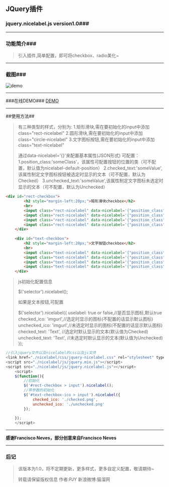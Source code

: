 ﻿## JQuery插件 ##
### jquery.nicelabel.js version1.0###


----------

### 功能简介###

> 引入插件,简单配置，即可将checkbox、radio美化~


----------
### 截图###
![demo][1]


----------
###在线DEMO###
[DEMO][2]


  [1]: http://www.cat666.com/mydemo/nicelabel/demo.jpg
  [2]: http://www.cat666.com/mydemo/nicelabel/nicelabel.html


----------

##使用方法##

> 有三种类型的样式，分别为:
    1.矩形滑块,需在要初始化的input中添加class="rect-nicelabel"
    2.圆形滑块,需在要初始化的input中添加class="circle-nicelabel"
    3.文字图标按钮,需在要初始化的input中添加class="text-nicelabel"
> 
> 通过data-nicelabel='{}'来配置基本属性(JSON形式)
可配置：
        1.position_class:'someClass'，该属性可配置按钮的位置的类（可不配置，默认值为nicelabel-default-position）
        2.checked_text:'someValue',该属性制定文字图标按钮被选定时显示的文本（可不配置，默认为Checked）
        3.unchecked_text:'someValue',该属性制定文字图标未选定时显示的文本（可不配置，默认为Unchecked）

```html
<div id="rect-checkbox">
		<h2 style="margin-left:20px;">矩形滑块checkbox</h2>
		<br>
		<input class="rect-nicelabel" data-nicelabel='{"position_class": "rect-checkbox"}' checked type="checkbox" />
		<input class="rect-nicelabel" data-nicelabel='{"position_class": "rect-checkbox"}' type="checkbox" />
		<input class="rect-nicelabel" data-nicelabel='{"position_class": "rect-checkbox"}' disabled type="checkbox" />
		<input class="rect-nicelabel" data-nicelabel='{"position_class": "rect-checkbox"}' type="checkbox" />
	</div>	
	
	<div id="text-checkbox">
		<h2 style="margin-left:20px;">文字按钮checkbox</h2>
		<br>
		<input class="text-nicelabel" data-nicelabel='{"position_class": "text_checkbox", "checked_text": "已选定", "unchecked_text": "前端工程师"}' checked type="checkbox" />	
		<input class="text-nicelabel" data-nicelabel='{"position_class": "text_checkbox", "checked_text": "已选定", "unchecked_text": "PHP工程师"}' type="checkbox" />	
		<input class="text-nicelabel" data-nicelabel='{"position_class": "text_checkbox", "checked_text": "已选定", "unchecked_text": "IOS工程师"}' type="checkbox" />	
		<input class="text-nicelabel" data-nicelabel='{"position_class": "text_checkbox"}' type="checkbox" />	
	</div>		
```

> js初始化配置信息
> 
> \$('selector').nicelabel();
> 
> 如果是文本按钮,可配置
> 
> $('selector').nicelabel({
> uselabel: true or false,//是否显示图标,默认true
>	checked_ico: 'imgurl',//选定时显示的图标(不配置的话显示默认图标)
>	unchecked_ico: 'imgurl',//未选定时显示的图标(不配置的话显示默认图标)
>checked_text: 'Text',	//选定时默认显示的文本(默认值为Checked)
>unchecked_text: 'Text',	//未选定时默认显示的文本(默认值为Unchecked)
> });



```js
//引入jquery文件以及nicelabel的css以及js文件
<link href="./nicelabel/css/jquery-nicelabel.css" rel="stylesheet" type="text/css" />
<script src="./nicelabel/js/jquery.min.js"></script>
<script src="./nicelabel/js/jquery.nicelabel.js"></script>
	<script>
	$(function(){
	    //初始化
		$('#rect-checkbox > input').nicelabel();
        //带参数的初始化
		$('#text-checkbox-ico > input').nicelabel({
			checked_ico: './checked.png',
			unchecked_ico: './unchecked.png'
		});
		
	});
	</script>

```


----------
**感谢Francisco Neves，部分创意来自Francisco Neves**


----------
### 后记 ###
>该版本为1.0，将不定期更新，更多样式，更多自定义配置，敬请期待~
> 
>转载请保留版权信息
>作者:PJY
>新浪微博:猫溜网

